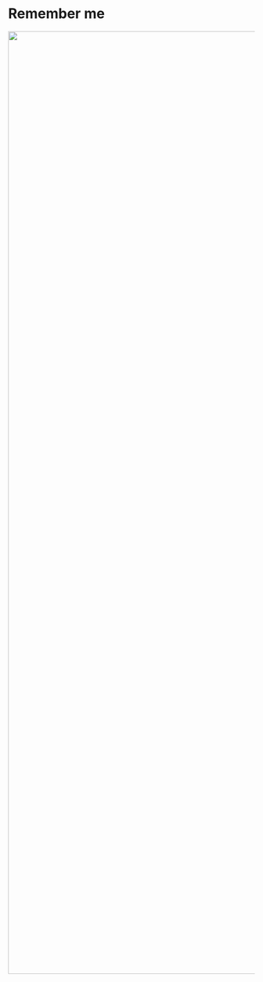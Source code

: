 # Remember me

<img src="https://github.com/user-attachments/assets/7256e735-66da-4427-8e59-fe7714980222" height="1920" width="1080"/>
